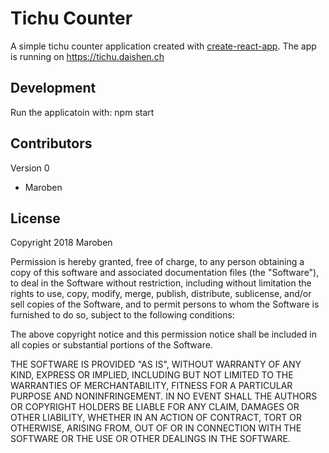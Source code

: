 # Tichu Counter

A simple tichu counter application created with [create-react-app](https://github.com/facebook/create-react-app). The app is running on https://tichu.daishen.ch

## Development
Run the applicatoin with:
  npm start

## Contributors

Version 0
- Maroben

## License

Copyright 2018 Maroben

Permission is hereby granted, free of charge, to any person obtaining a copy of this software and associated documentation files (the "Software"), to deal in the Software without restriction, including without limitation the rights to use, copy, modify, merge, publish, distribute, sublicense, and/or sell copies of the Software, and to permit persons to whom the Software is furnished to do so, subject to the following conditions:

The above copyright notice and this permission notice shall be included in all copies or substantial portions of the Software.

THE SOFTWARE IS PROVIDED "AS IS", WITHOUT WARRANTY OF ANY KIND, EXPRESS OR IMPLIED, INCLUDING BUT NOT LIMITED TO THE WARRANTIES OF MERCHANTABILITY, FITNESS FOR A PARTICULAR PURPOSE AND NONINFRINGEMENT. IN NO EVENT SHALL THE AUTHORS OR COPYRIGHT HOLDERS BE LIABLE FOR ANY CLAIM, DAMAGES OR OTHER LIABILITY, WHETHER IN AN ACTION OF CONTRACT, TORT OR OTHERWISE, ARISING FROM, OUT OF OR IN CONNECTION WITH THE SOFTWARE OR THE USE OR OTHER DEALINGS IN THE SOFTWARE.